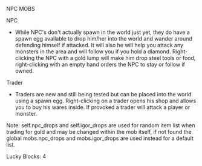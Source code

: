
NPC MOBS


NPC

- While NPC's don't actually spawn in the world just yet, they do have a spawn egg available to drop him/her into the world and wander around defending himself if attacked.  It will also he will help you attack any monsters in the area and will follow you if you hold a diamond. Right-clicking the NPC with a gold lump will make him drop steel tools or food, right-clicking with an empty hand orders the NPC to stay or follow if owned.

Trader

- Traders are new and still being tested but can be placed into the world using a spawn egg. Right-clicking on a trader opens his shop and allows you to buy his wares inside.  If provoked a trader will attack a player or monster.

Note: self.npc_drops and self.igor_drops are used for random item list when trading for gold and may be changed within the mob itself, if not found the global mobs.npc_drops and mobs.igor_drops are used instead for a default list.

Lucky Blocks: 4
